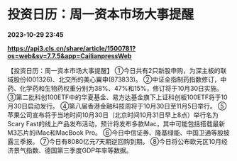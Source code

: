 # 投资日历：周一资本市场大事提醒

**2023-10-29 23:45**

**https://api3.cls.cn/share/article/1500781?os=web&sv=7.7.5&app=CailianpressWeb**

【投资日历：周一资本市场大事提醒】 ①今日共有2只新股申购，为深主板的联域股份(001326)、北交所的美心翼申(873833)。 ②中证全指制药指数修订，中药、化学药和生物药权重分别为38%、47%和15%，修订将于10月30日实施。 ③第二批科创100ETF中的华夏基金、易方达基金旗下上证科创板100ETF将于10月30日启动发行。 ④第八届香港金融科技周将于10月30日至11月5日举行。 ⑤苹果公司宣布将于当地时间10月30日（北京时间10月31日早上8点）举行名为Scary Fast的线上产品发布活动，预计将发布多款Mac，其中可能包括搭载最新M3芯片的iMac和MacBook Pro。 ⑥今日中信证券、隆基绿能、中国卫通等股披露三季报。 ⑦今日有8080亿元7天期逆回购到期。 ⑧今日将公布欧元区10月经济景气指数、德国第三季度GDP年率等数据。